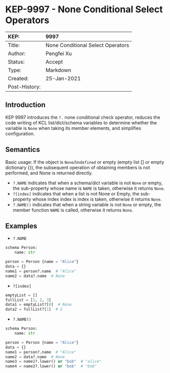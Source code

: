 # KEP-9997 - None Conditional Select Operators

| KEP: | 9997 |
| :--- | :--- |
| Title: | None Conditional Select Operators |
| Author: | Pengfei Xu |
| Status: | Accept |
| Type: | Markdown |
| Created: | 25-Jan-2021 |
| Post-History: |  |

## Introduction

KEP 9997 introduces the `?.` none conditional check operator, reduces the code writing of KCL list/dict/schema variables to determine whether the variable is `None` when taking its member elements, and simplifies configuration.

## Semantics

Basic usage: If the object is `None`/`Undefined` or empty (empty list [] or empty dictionary {}), the subsequent operation of obtaining members is not performed, and None is returned directly.

* `?.NAME` indicates that when a schema/dict variable is not `None` or empty, the sub-property whose name is `NAME` is taken, otherwise it returns `None`.
* `?[index]` indicates that when a list is not None or Empty, the sub-property whose index index is index is taken, otherwise it returns `None`.
* `?.NAME()` indicates that when a string variable is not `None` or empty, the member function `NAME` is called, otherwise it returns `None`.

## Examples

* `?.NAME`

```python
schema Person:
    name: str

person = Person {name = "Alice"}
data = {}
name1 = person?.name  # "Alice"
name2 = data?.name  # None
```

* `?[index]`

```python
emptyList = []
fullList = [1, 2, 3]
data1 = emptyList?[0]  # None
data2 = fullList?[1]  # 2
```

* `?.NAME()`

```python
schema Person:
    name: str

person = Person {name = "Alice"}
data = {}
name1 = person?.name  # "Alice"
name2 = data?.name  # None
name3 = name1?.lower() or "bob"  # "alice"
name4 = name2?.lower() or "bob"  # "bob"
```
